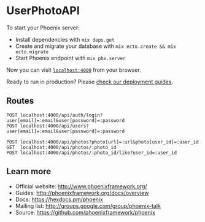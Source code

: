 # UserPhotoAPI

To start your Phoenix server:

  * Install dependencies with `mix deps.get`
  * Create and migrate your database with `mix ecto.create && mix ecto.migrate`
  * Start Phoenix endpoint with `mix phx.server`

Now you can visit [`localhost:4000`](http://localhost:4000) from your browser.

Ready to run in production? Please [check our deployment guides](http://www.phoenixframework.org/docs/deployment).

## Routes
```
POST localhost:4000/api/auth/login?user[email]=:email&user[password]=:password
POST localhost:4000/api/users?user[email]=:email&user[password]=:password

POST localhost:4000/api/photos?photo[url]=:url&photo[user_id]=:user_id
GET  localhost:4000/api/photos/:photo_id
POST localhost:4000/api/photos/:photo_id/like?user_id=:user_id
```

## Learn more

  * Official website: http://www.phoenixframework.org/
  * Guides: http://phoenixframework.org/docs/overview
  * Docs: https://hexdocs.pm/phoenix
  * Mailing list: http://groups.google.com/group/phoenix-talk
  * Source: https://github.com/phoenixframework/phoenix
